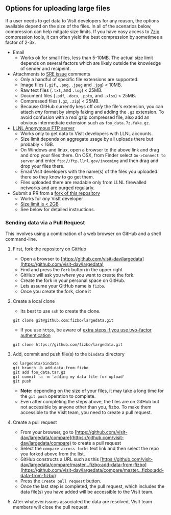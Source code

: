 ## Options for uploading large files

If a user needs to get data to VisIt developers for any reason,
the options available depend on the size of the files. In all of
the scenarios below, compression can help mitgate size limits.
If you have easy access to [7zip](7zip.md) compression tools, it
can often yield the best compression by sometimes a factor of 2-3x.

* Email
  * Works ok for small files, less than 5-10MB. The actual size limit
    depends on several factors which are likely outside the knowledge 
    of sender and recipeint.
* Attachments to [SRE issue](https://github.com/visit-dav/live-customer-response/issues) comments
  * Only a handful of specific file extensions are supported.
  * Image files (`.gif`., `.png`, `.jpeg` and `.jpg`) < 10MB.
  * Raw text files (`.txt`, and `.log`) < 25MB.
  * Document files (`.pdf`, `.docx`, `.pptx`, and `.xlsx`) < 25MB.
  * Compressed files (`.gz`, `.zip`) < 25MB.
  * Because GitHub currently keys off *only* the file's extension, you can
    attach *any* format by simply faking and adding the `.gz` extension.
    To avoid confusion with a *real* gzip compressed file, also add an
    obvious intermediate extension such as `foo_data.7z.fake.gz`.
* [LLNL Anonymous FTP server](ftp://ftp.llnl.gov/incoming)
  * Works only to get data to VisIt developers with LLNL accounts.
  * Size limit depends on aggregate usage by all uploads there but probably < 1GB.
  * On Windows and linux, open a browser to the above link and drag and drop
    your files there. On OSX, from Finder select `Go->Connect to server` and enter
    `ftp://ftp.llnl.gov/incoming` and then drag and drop your files there.
  * Email VisIt developers with the name(s) of the files you uploaded there
    so they know to go get them.
  * Files uploaded there are readable only from LLNL firewalled networks and are
    purged regularly.
* Submit a PR from a [fork of this repository](https://help.github.com/en/github/getting-started-with-github/fork-a-repo)
  * Works for *any* VisIt developer
  * [Size limit is < 2GB](https://help.github.com/en/github/managing-large-files/about-git-large-file-storage)
  * See below for detailed instructions.

### Sending data via a Pull Request

This involves using a combination of a web browser on GitHub and
a shell command-line.

1. First, fork the repository on GitHub
   * Open a browser to [https://github.com/visit-dav/largedata](https://github.com/visit-dav/largedata)
   * Find and press the `Fork` button in the upper right
   * GitHub will ask you *where* you want to create the fork.
   * Create the fork in your personal space on GitHub.
   * Lets assume your GitHub name is `fizbo`.
   * Once you create the fork, clone it 
2. Create a local clone
   * Its best to use `ssh` to create the clone.

   ```
   git clone git@github.com:fizbo/largedata.git
   ```
   * If you use `https`, be aware of [extra steps if you use two-factor authentication](https://help.github.com/en/github/authenticating-to-github/accessing-github-using-two-factor-authentication#using-two-factor-authentication-with-the-command-line)

   ```
   git clone https://github.com/fizbo/largedata.git 
   ```
3. Add, commit and push file(s) to the `bindata` directory
   ```
   cd largedata/bindata
   git branch -b add-data-from-fizbo
   git add foo_data.tar.gz
   git commit -a -m 'adding my data file for upload'
   git push
   ```
   * **Note:** depending on the size of your files, it may take a 
   long time for the `git push` operation to complete.
   * Even after completing the steps above, the files are on GitHub but
   not accessible by anyone other than you, fizbo. To make them accessible to
   the VisIt team, you need to create a pull request.
4. Create a pull request
   * From your browser, go to
   [https://github.com/visit-dav/largedata/compare](https://github.com/visit-dav/largedata/compare)
   to create a pull request
   * Select the `compare across forks` text link and then select the repo you forked above from the list.
   * GitHub constructs a URL such as this
   [https://github.com/visit-dav/largedata/compare/master...fizbo:add-data-from-fizbo](https://github.com/visit-dav/largedata/compare/master...fizbo:add-data-from-fizbo)
   * Press the `Create pull request` button.
   * Once the last step is completed, the pull request, which includes the
   data file(s) you have added will be accessible to the VisIt team.
5. After whatever issues associated the data are resolved, VisIt team members
   will close the pull request.
